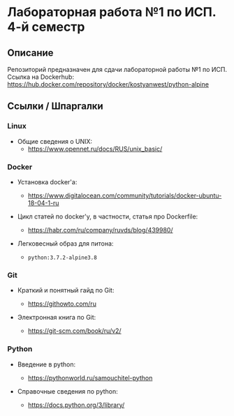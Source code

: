 Лабораторная работа №1 по ИСП. 4-й семестр
==========================================

Описание
--------
Репозиторий предназначен для сдачи лабораторной работы №1 по ИСП.
Ссылка на Dockerhub: https://hub.docker.com/repository/docker/kostyanwest/python-alpine

Ссылки / Шпаргалки
------------------

### Linux

* Общие сведения о UNIX:
  * https://www.opennet.ru/docs/RUS/unix_basic/

### Docker

* Установка docker'а:
  * https://www.digitalocean.com/community/tutorials/docker-ubuntu-18-04-1-ru

* Цикл статей по docker'у, в частности, статья про Dockerfile:
  * https://habr.com/ru/company/ruvds/blog/439980/

* Легковесный образ для питона:
  * `python:3.7.2-alpine3.8`

### Git

* Краткий и понятный гайд по Git:
  * https://githowto.com/ru

* Электронная книга по Git:
  * https://git-scm.com/book/ru/v2/

### Python

* Введение в python:
  * https://pythonworld.ru/samouchitel-python

* Справочные сведения по python:
  * https://docs.python.org/3/library/
